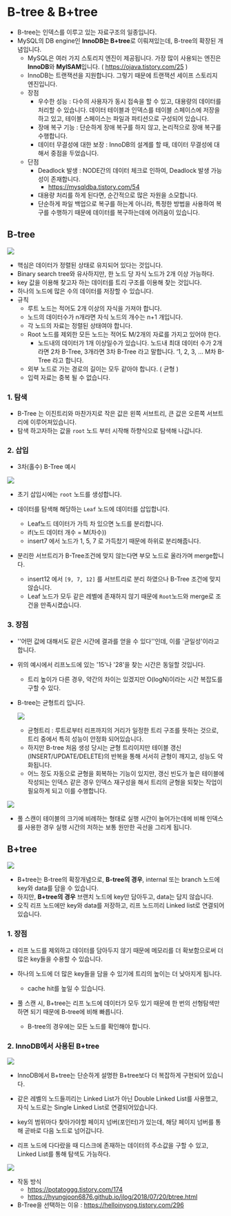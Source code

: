 # B-tree & B+tree

- B-tree는 인덱스를 이루고 있는 자료구조의 일종입니다.
- MySQL의 DB engine인 **InnoDB는 B+tree**로 이뤄져있는데, B-tree의 확장된 개념입니다.
  - MySQL은 여러 가지 스토리지 엔진이 제공됩니다. 가장 많이 사용되는 엔진은 **InnoDB**와 **MyISAM**입니다. ( https://ojava.tistory.com/25 )
  - InnoDB는 트랜잭션을 지원합니다. 그렇기 때문에 트랜잭션 세이프 스토리지 엔진입니다.
  - 장점
    - 우수한 성능 : 다수의 사용자가 동시 접속을 할 수 있고, 대용량의 데이터를 처리할 수 있습니다. 데이터 테이블과 인덱스를 테이블 스페이스에 저장을 하고 있고, 테이블 스페이스는 파일과 파티션으로 구성되어 있습니다.
    - 장애 복구 기능 : 단순하게 장애 복구를 하지 않고, 논리적으로 장애 복구를 수행합니다.
    - 데이터 무결성에 대한 보장 : InnoDB의 설계를 할 때, 데이터 무결성에 대해서 중점을 두었습니다.
  - 단점
    - Deadlock 발생 : NODE간의 데이터 체크로 인하여, Deadlock 발생 가능성이 존재합니다.
      - https://mysqldba.tistory.com/54
    - 대용량 처리를 하게 된다면, 순간적으로 많은 자원을 소모합니다.
    - 단순하게 파일 백업으로 복구를 하는게 아니라, 특정한 방법을 사용하여 복구를 수행하기 때문에 데이터를 복구하는데에 어려움이 있습니다.



## B-tree

![](./img/30.png)

- 핵심은 데이터가 정렬된 상태로 유지되어 있다는 것입니다.
- Binary search tree와 유사하지만, 한 노드 당 자식 노드가 2개 이상 가능하다. 
- key 값을 이용해 찾고자 하는 데이터를 트리 구조를 이용해 찾는 것입니다.
- 하나의 노드에 많은 수의 데이터를 저장할 수 있습니다.
- 규칙
  - 루트 노드는 적어도 2개 이상의 자식을 가져야 합니다.
  - 노드의 데이터수가 n개라면 자식 노드의 개수는 n+1 개입니다.
  - 각 노드의 자료는 정렬된 상태여야 합니다.
  - Root 노드를 제외한 모든 노드는 적어도 M/2개의 자료를 가지고 있어야 한다.
    - 노드내의 데이터가 1개 이상일수가 있습니다. 노드내 최대 데이터 수가 2개라면 2차 B-Tree, 3개라면 3차 B-Tree 라고 말합니다. ‘1, 2, 3, … M차 B-Tree 라고 합니다.
  - 외부 노드로 가는 경로의 길이는 모두 같아야 합니다. ( 균형 )
  - 입력 자료는 중복 될 수 없습니다.



### 1. 탐색

-  B-Tree 는 이진트리와 마찬가지로 작은 값은 왼쪽 서브트리, 큰 값은 오른쪽 서브트리에 이루어져있습니다.
- 탐색 하고자하는 값을 `root` 노드 부터 시작해 하향식으로 탐색해 나갑니다.



### 2. 삽입

- 3차(홀수) B-Tree 예시

![](./img/36.png)

- 초기 삽입시에는 `root` 노드를 생성합니다.

- 데이터를 탐색해 해당하는 `Leaf` 노드에 데이터를 삽입합니다.
  - Leaf노드 데이터가 가득 차 있으면 노드를 분리합니다. 
  - if(노드 데이터 개수 = M(차수))
  - insert7 에서 노드가 1, 5, 7 로 가득찼기 때문에 하위로 분리해줍니다.
- 분리한 서브트리가 B-Tree조건에 맞지 않는다면 부모 노드로 올라가며 merge합니다.
  - insert12 에서 `[9, 7, 12]` 를 서브트리로 분리 하였으나 B-Tree 조건에 맞지 않습니다.
  - Leaf 노드가 모두 같은 레벨에 존재하지 않기 때문에 `Root`노드와 merge로 조건을 만족시켰습니다.



### 3. 장점

-  ''어떤 값에 대해서도 같은 시간에 결과를 얻을 수 있다''인데, 이를 '균일성'이라고 합니다.

- 위의 예시에서 리프노드에 있는 '15'나 '28'을 찾는 시간은 동일할 것입니다.

  - 트리 높이가 다른 경우, 약간의 차이는 있겠지만 O(logN)이라는 시간 복잡도를 구할 수 있다.

- B-tree는 균형트리 입니다.

  ![](./img/31.png)

  - 균형트리 : 루트로부터 리프까지의 거리가 일정한 트리 구조를 뜻하는 것으로, 트리 중에서 특히 성능이 안정화 되어있습니다.
  - 하지만 B-tree 처음 생성 당시는 균형 트리이지만 테이블 갱신(INSERT/UPDATE/DELETE)의 반복을 통해 서서히 균형이 깨지고, 성능도 악화됩니다.
  - 어느 정도 자동으로 균형을 회복하는 기능이 있지만, 갱신 빈도가 높은 테이블에 작성되는 인덱스 같은 경우 인덱스 재구성을 해서 트리의 균형을 되찾는 작업이 필요하게 되고 이를 수행합니다.



![](./img/32.png)

- 풀 스캔이 테이블의 크기에 비례하는 형태로 실행 시간이 늘어가는데에 비해 인덱스를 사용한 경우 실행 시간의 저하는 보통 원만한 곡선을 그리게 됩니다.



## B+tree

![](./img/33.png)

- B+tree는 B-tree의 확장개념으로, **B-tree의 경우**, internal 또는 branch 노드에 key와 data를 담을 수 있습니다.
- 하지만, **B+tree의 경우** 브랜치 노드에 key만 담아두고, data는 담지 않습니다.
- 오직 리프 노드에만 key와 data를 저장하고, 리프 노드끼리 Linked list로 연결되어 있습니다.

### 1. 장점

- 리프 노드를 제외하고 데이터를 담아두지 않기 때문에 메모리를 더 확보함으로써 더 많은 key들을 수용할 수 있습니다.
- 하나의 노드에 더 많은 key들을 담을 수 있기에 트리의 높이는 더 낮아지게 됩니다.
  - cache hit를 높일 수 있습니다.

- 풀 스캔 시, B+tree는 리프 노드에 데이터가 모두 있기 때문에 한 번의 선형탐색만 하면 되기 때문에 B-tree에 비해 빠릅니다.
  -  B-tree의 경우에는 모든 노드를 확인해야 합니다.



### 2. InnoDB에서 사용된 B+tree

![](./img/34.png)

- InnoDB에서 B+tree는 단순하게 설명한 B+tree보다 더 복잡하게 구현되어 있습니다.

- 같은 레벨의 노드들끼리는 Linked List가 아닌 Double Linked List를 사용했고, 자식 노드로는 Single Linked List로 연결되어있습니다.

- key의 범위마다 찾아가야할 페이지 넘버(포인터)가 있는데, 해당 페이지 넘버를 통해 곧바로 다음 노드로 넘어갑니다.
- 리프 노드에 다다랐을 때 디스크에 존재하는 데이터의 주소값을 구할 수 있고, Linked List를 통해 탐색도 가능하다. 

![](./img/35.png)



- 작동 방식 
  - https://potatoggg.tistory.com/174
  - https://hyungjoon6876.github.io/jlog/2018/07/20/btree.html
- B-Tree을 선택하는 이유 : https://helloinyong.tistory.com/296